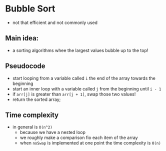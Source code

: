 # Bubble Sort
- not that efficient and not commonly used

## Main idea:
- a sorting algorithms whee the largest values bubble up to the top!

## Pseudocode
- start looping from a variable called `i` the end of the array towards the beginning
- start an inner loop with a variable called `j` from the beginning until `i - 1`
- if `arr[j]` is greater than `arr[j + 1]`, swap those two values!
- return the sorted array;

## Time complexity
- in general is `O(n^2)`
  - because we have a nested loop
  - we roughly make a comparison fio each item of the array
  - when `noSwap` is implemented at one point the time complexity is `0(n)`